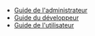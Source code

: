- [Guide de l'administrateur](/fr/AdminGuide/)
- [Guide du développeur](/fr/DeveloperGuide/)
- [Guide de l'utilisateur](/fr/UserGuide/)

